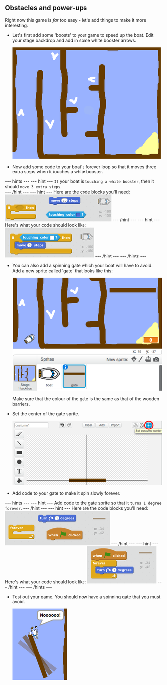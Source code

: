 ## Obstacles and power-ups

Right now this game is *far* too easy - let's add things to make it more interesting.

+ Let's first add some 'boosts' to your game to speed up the boat. Edit your stage backdrop and add in some white booster arrows.
    
    ![screenshot](images/boat-boost.png)

+ Now add some code to your boat's forever loop so that it moves three extra steps when it touches a white booster.

\--- hints \--- \--- hint \--- `If` your boat is `touching a white booster`, then it should `move 3 extra steps`.  
\--- /hint \--- \--- hint \--- Here are the code blocks you'll need: ![screenshot](images/boat-boost-blocks.png) \--- /hint \--- \--- hint \--- Here's what your code should look like: ![screenshot](images/boat-boost-code.png) \--- /hint \--- \--- /hints \---

+ You can also add a spinning gate which your boat will have to avoid. Add a new sprite called 'gate' that looks like this:
    
    ![screenshot](images/boat-gate.png)
    
    Make sure that the colour of the gate is the same as that of the wooden barriers.

+ Set the center of the gate sprite.
    
    ![screenshot](images/boat-center.png)

+ Add code to your gate to make it spin slowly forever.

\--- hints \--- \--- hint \--- Add code to the gate sprite so that it `turns 1 degree` `forever`. \--- /hint \--- \--- hint \--- Here are the code blocks you'll need: ![screenshot](images/boat-spin-blocks.png) \--- /hint \--- \--- hint \--- Here's what your code should look like: ![screenshot](images/boat-spin-code.png) \--- /hint \--- \--- /hints \---

+ Test out your game. You should now have a spinning gate that you must avoid.
    
    ![screenshot](images/boat-gate-test.png)